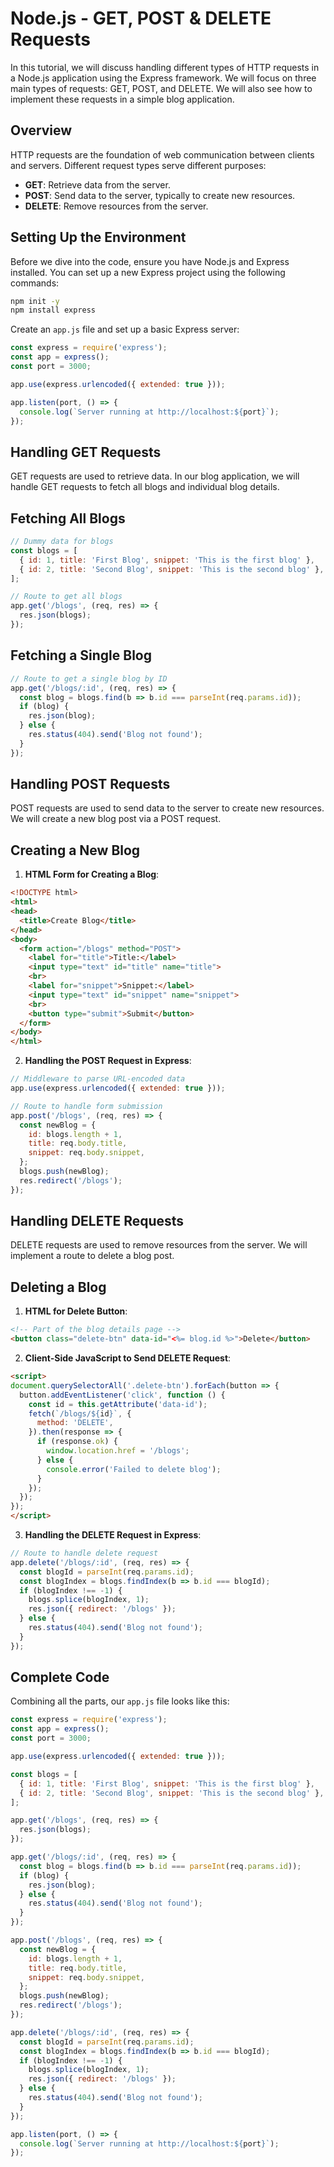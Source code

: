 # Node.js - GET, POST & DELETE Requests

In this tutorial, we will discuss handling different types of HTTP requests in a Node.js application using the Express framework. We will focus on three main types of requests: GET, POST, and DELETE. We will also see how to implement these requests in a simple blog application.

## Overview

HTTP requests are the foundation of web communication between clients and servers. Different request types serve different purposes:

- **GET**: Retrieve data from the server.
- **POST**: Send data to the server, typically to create new resources.
- **DELETE**: Remove resources from the server.

## Setting Up the Environment

Before we dive into the code, ensure you have Node.js and Express installed. You can set up a new Express project using the following commands:

```bash
npm init -y
npm install express
```

Create an `app.js` file and set up a basic Express server:

```javascript
const express = require('express');
const app = express();
const port = 3000;

app.use(express.urlencoded({ extended: true }));

app.listen(port, () => {
  console.log(`Server running at http://localhost:${port}`);
});
```

## Handling GET Requests

GET requests are used to retrieve data. In our blog application, we will handle GET requests to fetch all blogs and individual blog details.

## Fetching All Blogs

```javascript
// Dummy data for blogs
const blogs = [
  { id: 1, title: 'First Blog', snippet: 'This is the first blog' },
  { id: 2, title: 'Second Blog', snippet: 'This is the second blog' },
];

// Route to get all blogs
app.get('/blogs', (req, res) => {
  res.json(blogs);
});
```

## Fetching a Single Blog

```javascript
// Route to get a single blog by ID
app.get('/blogs/:id', (req, res) => {
  const blog = blogs.find(b => b.id === parseInt(req.params.id));
  if (blog) {
    res.json(blog);
  } else {
    res.status(404).send('Blog not found');
  }
});
```

## Handling POST Requests

POST requests are used to send data to the server to create new resources. We will create a new blog post via a POST request.

## Creating a New Blog

1. **HTML Form for Creating a Blog**:

```html
<!DOCTYPE html>
<html>
<head>
  <title>Create Blog</title>
</head>
<body>
  <form action="/blogs" method="POST">
    <label for="title">Title:</label>
    <input type="text" id="title" name="title">
    <br>
    <label for="snippet">Snippet:</label>
    <input type="text" id="snippet" name="snippet">
    <br>
    <button type="submit">Submit</button>
  </form>
</body>
</html>
```

2. **Handling the POST Request in Express**:

```javascript
// Middleware to parse URL-encoded data
app.use(express.urlencoded({ extended: true }));

// Route to handle form submission
app.post('/blogs', (req, res) => {
  const newBlog = {
    id: blogs.length + 1,
    title: req.body.title,
    snippet: req.body.snippet,
  };
  blogs.push(newBlog);
  res.redirect('/blogs');
});
```

## Handling DELETE Requests

DELETE requests are used to remove resources from the server. We will implement a route to delete a blog post.

## Deleting a Blog

1. **HTML for Delete Button**:

```html
<!-- Part of the blog details page -->
<button class="delete-btn" data-id="<%= blog.id %>">Delete</button>
```

2. **Client-Side JavaScript to Send DELETE Request**:

```html
<script>
document.querySelectorAll('.delete-btn').forEach(button => {
  button.addEventListener('click', function () {
    const id = this.getAttribute('data-id');
    fetch(`/blogs/${id}`, {
      method: 'DELETE',
    }).then(response => {
      if (response.ok) {
        window.location.href = '/blogs';
      } else {
        console.error('Failed to delete blog');
      }
    });
  });
});
</script>
```

3. **Handling the DELETE Request in Express**:

```javascript
// Route to handle delete request
app.delete('/blogs/:id', (req, res) => {
  const blogId = parseInt(req.params.id);
  const blogIndex = blogs.findIndex(b => b.id === blogId);
  if (blogIndex !== -1) {
    blogs.splice(blogIndex, 1);
    res.json({ redirect: '/blogs' });
  } else {
    res.status(404).send('Blog not found');
  }
});
```

## Complete Code

Combining all the parts, our `app.js` file looks like this:

```javascript
const express = require('express');
const app = express();
const port = 3000;

app.use(express.urlencoded({ extended: true }));

const blogs = [
  { id: 1, title: 'First Blog', snippet: 'This is the first blog' },
  { id: 2, title: 'Second Blog', snippet: 'This is the second blog' },
];

app.get('/blogs', (req, res) => {
  res.json(blogs);
});

app.get('/blogs/:id', (req, res) => {
  const blog = blogs.find(b => b.id === parseInt(req.params.id));
  if (blog) {
    res.json(blog);
  } else {
    res.status(404).send('Blog not found');
  }
});

app.post('/blogs', (req, res) => {
  const newBlog = {
    id: blogs.length + 1,
    title: req.body.title,
    snippet: req.body.snippet,
  };
  blogs.push(newBlog);
  res.redirect('/blogs');
});

app.delete('/blogs/:id', (req, res) => {
  const blogId = parseInt(req.params.id);
  const blogIndex = blogs.findIndex(b => b.id === blogId);
  if (blogIndex !== -1) {
    blogs.splice(blogIndex, 1);
    res.json({ redirect: '/blogs' });
  } else {
    res.status(404).send('Blog not found');
  }
});

app.listen(port, () => {
  console.log(`Server running at http://localhost:${port}`);
});
```
